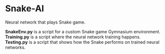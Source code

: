 # Snake-AI
Neural network that plays Snake game.

**SnakeEnv.py** is a script for a custom Snake game Gymnasium environment.
**Training.py** is a script where the neural network training happens.
**Testing.py** is a script that shows how the Snake performs on trained neural networks.
